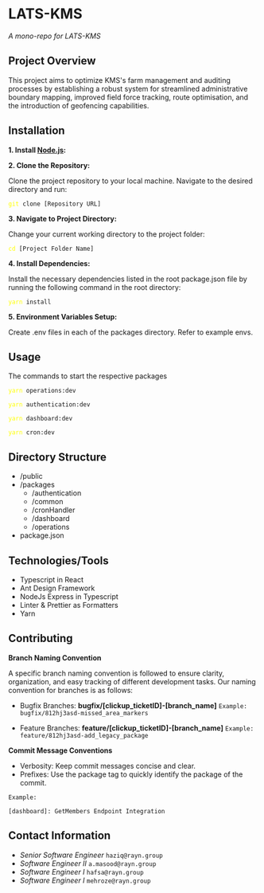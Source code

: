 # **LATS-KMS**
_A mono-repo for LATS-KMS_

## Project Overview

This project aims to optimize KMS's farm management and auditing processes by establishing a robust system for streamlined administrative boundary mapping, improved field force tracking, route optimisation, and the introduction of geofencing capabilities.

## **Installation**

**1. Install [Node.js](https://nodejs.org/en/download 'nodeJs download'):**

**2. Clone the Repository:**

Clone the project repository to your local machine. Navigate to the desired directory and run:

<pre><code><span style="color: yellow">git</span> clone [Repository URL]</code></pre>

**3. Navigate to Project Directory:**

Change your current working directory to the project folder:

<pre><code><span style="color: yellow">cd</span> [Project Folder Name]</code></pre>

**4. Install Dependencies:**

Install the necessary dependencies listed in the root package.json file by running the following command in the root directory:
<pre><code><span style="color: yellow">yarn</span> install</code></pre>

**5. Environment Variables Setup:**

Create .env files in each of the packages directory. Refer to example envs.

## **Usage**

The commands to start the respective packages

<pre><code><span style="color: yellow">yarn</span> operations:dev</code></pre>

<pre><code><span style="color: yellow">yarn</span> authentication:dev</code></pre>

<pre><code><span style="color: yellow">yarn</span> dashboard:dev</code></pre>

<pre><code><span style="color: yellow">yarn</span> cron:dev</code></pre>

## Directory Structure

- /public
- /packages
  - /authentication
  - /common
  - /cronHandler
  - /dashboard
  - /operations
- package.json

## Technologies/Tools

- Typescript in React
- Ant Design Framework
- NodeJs Express in Typescript
- Linter & Prettier as Formatters
- Yarn 


## Contributing

**Branch Naming Convention**

A specific branch naming convention is followed to ensure clarity, organization, and easy tracking of different development tasks. Our naming convention for branches is as follows:

- Bugfix Branches: **bugfix/[clickup_ticketID]-[branch_name]**
  `Example: bugfix/812hj3asd-missed_area_markers`

- Feature Branches: **feature/[clickup_ticketID]-[branch_name]**
  `Example: feature/812hj3asd-add_legacy_package`

**Commit Message Conventions**

- Verbosity: Keep commit messages concise and clear. 
- Prefixes: Use the package tag to quickly identify the package of the commit.

`Example:`

```
[dashboard]: GetMembers Endpoint Integration
```

## Contact Information

- _Senior Software Engineer_ `haziq@rayn.group`
- _Software Engineer II_     `a.masood@rayn.group`
- _Software Engineer I_      `hafsa@rayn.group`
- _Software Engineer I_      `mehroze@rayn.group`
